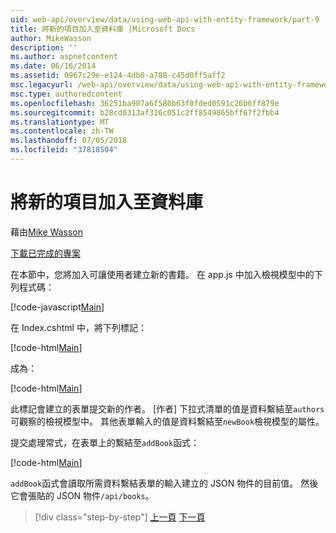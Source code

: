 ```yaml
---
uid: web-api/overview/data/using-web-api-with-entity-framework/part-9
title: 將新的項目加入至資料庫 |Microsoft Docs
author: MikeWasson
description: ''
ms.author: aspnetcontent
ms.date: 06/16/2014
ms.assetid: 0967c29e-e124-4db0-a788-c45d0ff5aff2
msc.legacyurl: /web-api/overview/data/using-web-api-with-entity-framework/part-9
msc.type: authoredcontent
ms.openlocfilehash: 36251ba907a6f580b63f0fded0591c26b6ff879e
ms.sourcegitcommit: b28cd0313af316c051c2ff8549865bff67f2fbb4
ms.translationtype: MT
ms.contentlocale: zh-TW
ms.lasthandoff: 07/05/2018
ms.locfileid: "37818504"
---
```

<a name="add-a-new-item-to-the-database"></a>將新的項目加入至資料庫
====================
藉由[Mike Wasson](https://github.com/MikeWasson)

[下載已完成的專案](https://github.com/MikeWasson/BookService)

在本節中，您將加入可讓使用者建立新的書籍。 在 app.js 中加入檢視模型中的下列程式碼：

[!code-javascript[Main](part-9/samples/sample1.js)]

在 Index.cshtml 中，將下列標記：

[!code-html[Main](part-9/samples/sample2.html)]

成為：

[!code-html[Main](part-9/samples/sample3.html)]

此標記會建立的表單提交新的作者。 [作者] 下拉式清單的值是資料繫結至`authors`可觀察的檢視模型中。 其他表單輸入的值是資料繫結至`newBook`檢視模型的屬性。

提交處理常式，在表單上的繫結至`addBook`函式：

[!code-html[Main](part-9/samples/sample4.html)]

`addBook`函式會讀取所需資料繫結表單的輸入建立的 JSON 物件的目前值。 然後它會張貼的 JSON 物件`/api/books`。

> [!div class="step-by-step"]
> [上一頁](part-8.md)
> [下一頁](part-10.md)
